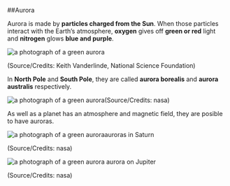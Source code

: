 ##Aurora

Aurora is made by **particles charged from the Sun**. When those particles interact with the Earth’s atmosphere, **oxygen** gives off **green or red** light and **nitrogen** glows **blue and purple**.

![a photograph of a green aurora](https://lh6.googleusercontent.com/xh7BLdrmeGXSmRRisQw8DKOzlGIboBL3PQpRrq3I8JvUP-kTouhDrWs5CvuMasvSSnfNpmYsh-ddfrd5eZxM2NmBYT00bS0Lbm55iOGLVVFzn88SzP0ZXyPm8JOjXp14PrNd8y0C)

(Source/Credits:  Keith Vanderlinde, National Science Foundation)

In **North Pole** and **South Pole**, they are called **aurora borealis** and **aurora australis** respectively.

![a photograph of a green aurora](https://lh3.googleusercontent.com/1XmGHgc2n6rUnkysVOE4QzFOl3hQajOuprS-3-I9ol8CzW-1jghkGj31oW0TisM8RYAjJVXIiiNUgbJF8ERKbJGQbrGuUCrxrg-GZ6CPisoA7fw1h4hq8Jmr62dL1r0x1oqKCyAl)(Source/Credits: nasa) 

As well as a planet has an atmosphere and magnetic field, they are posible to have auroras.

![a photograph of a green aurora](https://lh5.googleusercontent.com/di7NGfx78ct6zEwV4P2k_jH4H5rbwxIcqXfehe_CC__yMmKbGSczSna-i86QhZtb2LNJSF8G_zXMv4kUwvMIlbYdRM9EC82lmmRO9clUiymJjYp0nytPMcfe88lMvoL9dqSFDxV4)auroras in Saturn

(Source/Credits: nasa) 



![a photograph of a green aurora](https://lh6.googleusercontent.com/SKjfztRdwYS9Xju4DE1dEHASThKqWE5PKVor6ERpTJCRJIESPP8uwrc1PRPdF1lFGgM01RCvrQ-Rw03R2PVxNBeMOIGP7O9jFTb-VlROBz27HcWUD1hhU0mnXfP3UTf6FhiHSETg) aurora on Jupiter

(Source/Credits: nasa) 


